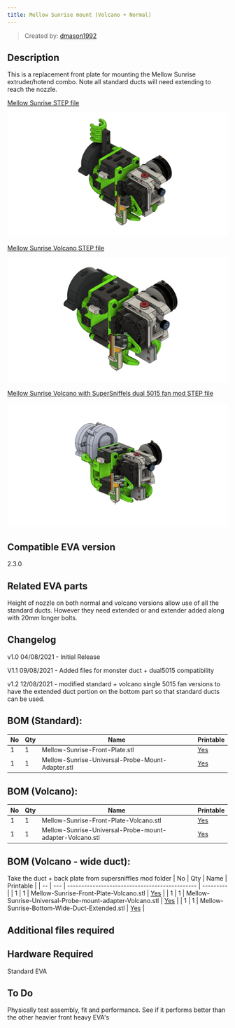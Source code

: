 ```yaml
---
title: Mellow Sunrise mount (Volcano + Normal)
---
```


> Created by: [dmason1992](https://github.com/dmason1992)

## Description
This is a replacement front plate for mounting the Mellow Sunrise extruder/hotend combo. Note all standard ducts will need extending to reach the nozzle.

[Mellow Sunrise STEP file](stls/Mellow-Sunrise.step)

![Mellow Sunrise](assets/Mellow-Sunrise.png)

[Mellow Sunrise Volcano STEP file](stls/Mellow-Sunrise-Volcano.step)

![Mellow Sunrise](assets/Mellow-Sunrise-Volcano.png)

[Mellow Sunrise Volcano with SuperSniffels dual 5015 fan mod STEP file](stls/Mellow-Sunrise-Volcano-Dual5015-Monsterduct.step)

![Mellow Sunrise](assets/Mellow-Sunrise-Volcano-dual5015.png)

## Compatible EVA version
2.3.0

## Related EVA parts
Height of nozzle on both normal and volcano versions allow use of all the standard ducts. However they need extended or and extender added along with 20mm longer bolts.

## Changelog
v1.0 04/08/2021 - Initial Release

V1.1 09/08/2021 - Added files for monster duct + dual5015 compatibility

v1.2 12/08/2021 - modified standard + volcano single 5015 fan versions to have the extended duct portion on the bottom part so that standard ducts can be used.

## BOM (Standard):
| No | Qty | Name                                           | Printable |
| -- | --- | ---------------------------------------------- | --------- |
| 1  | 1   | Mellow-Sunrise-Front-Plate.stl                         | [Yes](stls/Mellow-Sunrise-Front-Plate.stl) |
| 1  | 1   | Mellow-Sunrise-Universal-Probe-Mount-Adapter.stl                         | [Yes](stls/Mellow-Sunrise-Universal-Probe-Mount-Adapter.stl) |


## BOM (Volcano):
| No | Qty | Name                                           | Printable |
| -- | --- | ---------------------------------------------- | --------- |
| 1  | 1   | Mellow-Sunrise-Front-Plate-Volcano.stl                         | [Yes](stls/Mellow-Sunrise-Front-Plate-Volcano.stl) |
| 1  | 1   | Mellow-Sunrise-Universal-Probe-mount-adapter-Volcano.stl                         | [Yes](stls/Mellow-Sunrise-Universal-Probe-mount-adapter-Volcano.stl) |


## BOM (Volcano - wide duct):
Take the duct + back plate from supersniffles mod folder
| No | Qty | Name                                           | Printable |
| -- | --- | ---------------------------------------------- | --------- |
| 1  | 1   | Mellow-Sunrise-Front-Plate-Volcano.stl                         | [Yes](stls/Mellow-Sunrise-Front-Plate-Volcano.stl) |
| 1  | 1   | Mellow-Sunrise-Universal-Probe-mount-adapter-Volcano.stl                         | [Yes](stls/Mellow-Sunrise-Universal-Probe-mount-adapter-Volcano.stl) |
| 1  | 1   | Mellow-Sunrise-Bottom-Wide-Duct-Extended.stl                         | [Yes](stls/Mellow-Sunrise-Bottom-Wide-Duct-Extended.stl) |

## Additional files required

## Hardware Required 
Standard EVA

## To Do 
Physically test assembly, fit and performance. See if it performs better than the other heavier front heavy EVA's
